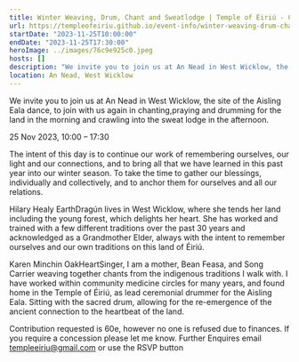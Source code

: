 ```yaml
---
title: Winter Weaving, Drum, Chant and Sweatlodge | Temple of Éiriú - Ce
url: https://templeofeiriu.github.io/event-info/winter-weaving-drum-chant-and-sweatlodge
startDate: "2023-11-25T10:00:00"
endDate: "2023-11-25T17:30:00"
heroImage: ../images/76c9e925c0.jpeg
hosts: []
description: "We invite you to join us at An Nead in West Wicklow, the site of the Aisling Eala dance, to join with us again in chanting,praying and drumming for the land in the morning and crawling into the sweat lodge in the afternoon."
location: An Nead, West Wicklow
---
```

We invite you to join us at An Nead in West Wicklow, the site of the Aisling Eala dance, to join with us again in chanting,praying and drumming for the land in the morning and crawling into the sweat lodge in the afternoon.

25 Nov 2023, 10:00 – 17:30

The intent of this day is to continue our work of remembering ourselves, our light and our connections, and to bring all that we have learned in this past year into our winter season. To take the time to gather our blessings, individually and collectively, and to anchor them for ourselves and all our relations.

Hilary Healy EarthDragún lives in West Wicklow, where she tends her land including the young forest, which delights her heart. She has worked and trained with a few different traditions over the past 30 years and acknowledged as a Grandmother Elder, always with the intent to remember ourselves and our own traditions on this land of Éiriú.

Karen Minchin OakHeartSinger, I am a mother, Bean Feasa, and Song Carrier weaving together chants from the indigenous traditions I walk with. I have worked within community medicine circles for many years, and found home in the Temple of Éiriú, as lead ceremonial drummer for the Aisling Eala. Sitting with the sacred drum, allowing for the re-emergence of the ancient connection to the heartbeat of the land.

Contribution requested is 60e, however no one is refused due to finances. If you require a concession please let me know. Further Enquires email [templeeiriu@gmail.com](mailto://templeeiriu@gmail.com/) or use the RSVP button
